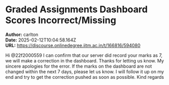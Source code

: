 # Graded Assignments Dashboard Scores Incorrect/Missing

**Author:** carlton  
**Date:** 2025-02-12T10:04:58.164Z  
**URL:** https://discourse.onlinedegree.iitm.ac.in/t/166816/594080

Hi @22f2000559
I can confirm that our server did record your marks as 7, we will make a correction in the dashboard. Thanks for letting us know. My sincere apologies for the error.
If the marks on the dashboard are not changed within the next 7 days, please let us know. I will follow it up on my end and try to get the correction pushed as soon as possible.
Kind regards
